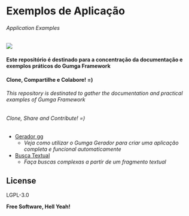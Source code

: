 # Exemplos de Aplicação
###### *Application Examples*


[![](https://avatars3.githubusercontent.com/u/13262049?s=200&v=4)](https://github.com/GUMGA/frameworkbackend)
#### Este repositório é destinado para a concentração da documentação e exemplos práticos do Gumga Framework
#### Clone, Compartilhe e Colabore! =)

###### *This repository is destinated to gather the documentation and practical examples of Gumga Framework*
###### *Clone, Share and Contribute! =)*

* [Gerador gg](https://github.com/GUMGA/framework-exemplos/tree/develop/novoProjeto)
    * *Veja como utilizar o Gumga Gerador para criar uma aplicação completa e funcional automaticamente*
* [Busca Textual](https://github.com/GUMGA/framework-exemplos/tree/develop/buscatextual)
    * *Faça buscas complexas a partir de um fragmento textual*
    
License
----

LGPL-3.0


**Free Software, Hell Yeah!**
